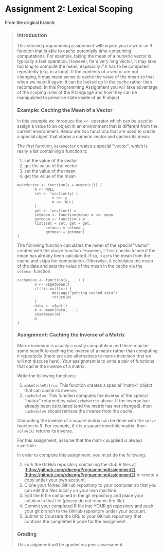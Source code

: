 # Assignment 2: Lexical Scoping

From the original branch:

> ### Introduction
> 
> This second programming assignment will require you to write an R
> function that is able to cache potentially time-consuming computations.
> For example, taking the mean of a numeric vector is typically a fast
> operation. However, for a very long vector, it may take too long to
> compute the mean, especially if it has to be computed repeatedly (e.g.
> in a loop). If the contents of a vector are not changing, it may make
> sense to cache the value of the mean so that when we need it again, it
> can be looked up in the cache rather than recomputed. In this
> Programming Assignment you will take advantage of the scoping rules of
> the R language and how they can be manipulated to preserve state inside
> of an R object.
> 
> ### Example: Caching the Mean of a Vector
> 
> In this example we introduce the `<<-` operator which can be used to
> assign a value to an object in an environment that is different from the
> current environment. Below are two functions that are used to create a
> special object that stores a numeric vector and caches its mean.
> 
> The first function, `makeVector` creates a special "vector", which is
> really a list containing a function to
> 
> 1.  set the value of the vector
> 2.  get the value of the vector
> 3.  set the value of the mean
> 4.  get the value of the mean
> 
> <!-- -->
> 
>     makeVector <- function(x = numeric()) {
>             m <- NULL
>             set <- function(y) {
>                     x <<- y
>                     m <<- NULL
>             }
>             get <- function() x
>             setmean <- function(mean) m <<- mean
>             getmean <- function() m
>             list(set = set, get = get,
>                  setmean = setmean,
>                  getmean = getmean)
>     }
> 
> The following function calculates the mean of the special "vector"
> created with the above function. However, it first checks to see if the
> mean has already been calculated. If so, it `get`s the mean from the
> cache and skips the computation. Otherwise, it calculates the mean of
> the data and sets the value of the mean in the cache via the `setmean`
> function.
> 
>     cachemean <- function(x, ...) {
>             m <- x$getmean()
>             if(!is.null(m)) {
>                     message("getting cached data")
>                     return(m)
>             }
>             data <- x$get()
>             m <- mean(data, ...)
>             x$setmean(m)
>             m
>     }
> 
> ### Assignment: Caching the Inverse of a Matrix
> 
> Matrix inversion is usually a costly computation and there may be some
> benefit to caching the inverse of a matrix rather than computing it
> repeatedly (there are also alternatives to matrix inversion that we will
> not discuss here). Your assignment is to write a pair of functions that
> cache the inverse of a matrix.
> 
> Write the following functions:
> 
> 1.  `makeCacheMatrix`: This function creates a special "matrix" object
>     that can cache its inverse.
> 2.  `cacheSolve`: This function computes the inverse of the special
>     "matrix" returned by `makeCacheMatrix` above. If the inverse has
>     already been calculated (and the matrix has not changed), then
>     `cacheSolve` should retrieve the inverse from the cache.
> 
> Computing the inverse of a square matrix can be done with the `solve`
> function in R. For example, if `X` is a square invertible matrix, then
> `solve(X)` returns its inverse.
> 
> For this assignment, assume that the matrix supplied is always
> invertible.
> 
> In order to complete this assignment, you must do the following:
> 
> 1.  Fork the GitHub repository containing the stub R files at
>     [https://github.com/rdpeng/ProgrammingAssignment2](https://github.com/rdpeng/ProgrammingAssignment2)
>     to create a copy under your own account.
> 2.  Clone your forked GitHub repository to your computer so that you can
>     edit the files locally on your own machine.
> 3.  Edit the R file contained in the git repository and place your
>     solution in that file (please do not rename the file).
> 4.  Commit your completed R file into YOUR git repository and push your
>     git branch to the GitHub repository under your account.
> 5.  Submit to Coursera the URL to your GitHub repository that contains
>     the completed R code for the assignment.
> 
> ### Grading
> 
> This assignment will be graded via peer assessment.
> 
